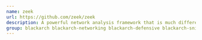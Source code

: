 ```yaml
---
name: zeek
url: https://github.com/zeek/zeek
description: A powerful network analysis framework that is much different from the typical IDS you may know.
group: blackarch blackarch-networking blackarch-defensive blackarch-sniffer
---
```

